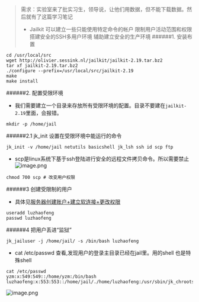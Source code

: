 >需求：实验室来了批实习生，领导说，让他们用数据，但不能下载数据。然后就有了这篇学习笔记
>- Jailkit
可以建立一些只能使用特定命令的帐户
限制用户活动范围和权限
搭建安全的SSH多用户环境
辅助建立安全的生产环境
######1. 安装布置
```
cd /usr/local/src
wget http://olivier.sessink.nl/jailkit/jailkit-2.19.tar.bz2
tar xf jailkit-2.19.tar.bz2
./configure --prefix=/usr/local/src/jailkit-2.19
make
make install
```
######2. 配置受限环境
- 我们需要建立一个目录来存放所有受限环境的配置。目录不要建在`jailkit-2.19`里面，会报错。
```
mkdir -p /home/jail
```
######2.1  jk_init 设置在受限环境中能运行的命令
```
jk_init -v /home/jail netutils basicshell jk_lsh ssh id scp ftp
```
-  scp是linux系统下基于ssh登陆进行安全的远程文件拷贝命令。所以需要禁止
![image.png](https://upload-images.jianshu.io/upload_images/6634703-08dc95b4ab52ac75.png?imageMogr2/auto-orient/strip%7CimageView2/2/w/1240)

```
chmod 700 scp # 改变用户权限
```
######3 创建受限制的用户
- 具体见[服务器创建账户+建立软连接+更改权限](https://www.jianshu.com/p/73703fbab315)
```
useradd luzhaofeng
passwd luzhaofeng
```
######4 把用户丢进“监狱”
```
jk_jailuser -j /home/jail/ -s /bin/bash luzhaofeng
```
- cat /etc/passwd 查看,发现用户的登录主目录已经在jail里。用的shell 也是特殊shell
```
cat /etc/passwd
yzm:x:549:549::/home/yzm:/bin/bash
luzhaofeng:x:553:553::/home/jail/./home/luzhaofeng:/usr/sbin/jk_chrootsh
```
![image.png](https://upload-images.jianshu.io/upload_images/6634703-f11c233414641ede.png?imageMogr2/auto-orient/strip%7CimageView2/2/w/1240)



